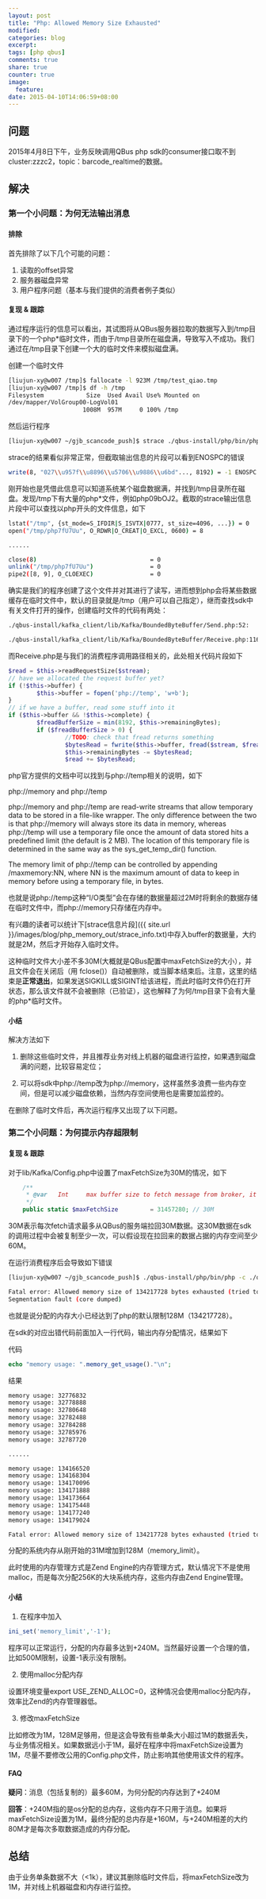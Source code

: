 ```yaml
---
layout: post
title: "Php: Allowed Memory Size Exhausted"
modified:
categories: blog
excerpt:
tags: [php qbus]
comments: true
share: true
counter: true
image:
  feature:
date: 2015-04-10T14:06:59+08:00
---
```


## 问题

2015年4月8日下午，业务反映调用QBus php sdk的consumer接口取不到cluster:zzzc2，topic：barcode_realtime的数据。

## 解决

### 第一个小问题：为何无法输出消息

#### 排除

首先排除了以下几个可能的问题：

1. 读取的offset异常
2. 服务器磁盘异常
3. 用户程序问题（基本与我们提供的消费者例子类似）


#### 复现 & 跟踪

通过程序运行的信息可以看出，其试图将从QBus服务器拉取的数据写入到/tmp目录下的一个php*临时文件，而由于/tmp目录所在磁盘满，导致写入不成功。我们通过在/tmp目录下创建一个大的临时文件来模拟磁盘满。

创建一个临时文件

``` bash
[liujun-xy@w007 /tmp]$ fallocate -l 923M /tmp/test_qiao.tmp
[liujun-xy@w007 /tmp]$ df -h /tmp
Filesystem            Size  Used Avail Use% Mounted on
/dev/mapper/VolGroup00-LogVol01
                     1008M  957M     0 100% /tmp
```

然后运行程序

``` bash
[liujun-xy@w007 ~/gjb_scancode_push]$ strace ./qbus-install/php/bin/php -c ./qbus-install/php.ini consumer.php  -c zzzc2 -t barcode_realtime -g test_qiao
```

strace的结果看似非常正常，但截取输出信息的片段可以看到ENOSPC的错误

``` bash
write(8, "027\\u957f\\u8896\\u5706\\u9886\\u6bd"..., 8192) = -1 ENOSPC (No space left on device)
```

刚开始也是凭借此信息可以知道系统某个磁盘数据满，并找到/tmp目录所在磁盘。发现/tmp下有大量的php*文件，例如php09bOJ2。截取的strace输出信息片段中可以查找以php开头的文件信息，如下

``` bash
lstat("/tmp", {st_mode=S_IFDIR|S_ISVTX|0777, st_size=4096, ...}) = 0
open("/tmp/php7fU7Uu", O_RDWR|O_CREAT|O_EXCL, 0600) = 8

......

close(8)                                = 0
unlink("/tmp/php7fU7Uu")                = 0
pipe2([8, 9], O_CLOEXEC)                = 0
```

确实是我们的程序创建了这个文件并对其进行了读写，进而想到php会将某些数据缓存在临时文件中，默认的目录就是/tmp（用户可以自己指定），继而查找sdk中有关文件打开的操作，创建临时文件的代码有两处：

``` bash
./qbus-install/kafka_client/lib/Kafka/BoundedByteBuffer/Send.php:52:		$this->buffer = fopen('php://temp', 'w+b');

./qbus-install/kafka_client/lib/Kafka/BoundedByteBuffer/Receive.php:116:	  $this->buffer = fopen('php://temp', 'w+b');
```

而Receive.php是与我们的消费程序调用路径相关的，此处相关代码片段如下

``` php
$read = $this->readRequestSize($stream);
// have we allocated the request buffer yet?
if (!$this->buffer) {
        $this->buffer = fopen('php://temp', 'w+b');
}
// if we have a buffer, read some stuff into it
if ($this->buffer && !$this->complete) {
        $freadBufferSize = min(8192, $this->remainingBytes);
        if ($freadBufferSize > 0) {
                //TODO: check that fread returns something
                $bytesRead = fwrite($this->buffer, fread($stream, $freadBufferSize));
                $this->remainingBytes -= $bytesRead;
                $read += $bytesRead;
```

php官方提供的文档中可以找到与php://temp相关的说明，如下

>
php://memory and php://temp
>
php://memory and php://temp are read-write streams that allow temporary data to be stored in a file-like wrapper. The only difference between the two is that php://memory will always store its data in memory, whereas php://temp will use a temporary file once the amount of data stored hits a predefined limit (the default is 2 MB). The location of this temporary file is determined in the same way as the sys_get_temp_dir() function.
>
The memory limit of php://temp can be controlled by appending /maxmemory:NN, where NN is the maximum amount of data to keep in memory before using a temporary file, in bytes.


也就是说php://temp这种“I/O类型”会在存储的数据量超过2M时将剩余的数据存储在临时文件中，而php://memory只存储在内存中。

有兴趣的读者可以统计下[strace信息片段]({{ site.url }}/images/blog/php_memory_out/strace_info.txt)中存入buffer的数据量，大约就是2M，然后才开始存入临时文件。

这种临时文件大小差不多30M(大概就是QBus配置中maxFetchSize的大小），并且文件会在关闭后（用 fclose()）自动被删除，或当脚本结束后。注意，这里的结束是**正常退出**，如果发送SIGKILL或SIGINT给该进程，而此时临时文件仍在打开状态，那么该文件就不会被删除（已验证），这也解释了为何/tmp目录下会有大量的php*临时文件。

#### 小结

解决方法如下

1. 删除这些临时文件，并且推荐业务对线上机器的磁盘进行监控，如果遇到磁盘满的问题，比较容易定位；

2. 可以将sdk中php://temp改为php://memory，这样虽然多浪费一些内存空间，但是可以减少磁盘依赖，当然内存空间使用也是需要加监控的。

在删除了临时文件后，再次运行程序又出现了以下问题。


### 第二个小问题：为何提示内存超限制

#### 复现 & 跟踪

对于lib/Kafka/Config.php中设置了maxFetchSize为30M的情况，如下

``` php
    /**
     * @var   Int     max buffer size to fetch message from broker, it should be bigger than message length + 10 at least
     */
    public static $maxFetchSize         = 31457280; // 30M
```

30M表示每次fetch请求最多从QBus的服务端拉回30M数据。这30M数据在sdk的调用过程中会被复制至少一次，可以假设现在拉回来的数据占据的内存空间至少60M。

在运行消费程序后会导致如下错误

``` bash
[liujun-xy@w007 ~/gjb_scancode_push]$ ./qbus-install/php/bin/php -c ./qbus-install/php.ini qbus-install/kafka_client/examples/consume.php zzzc2 barcode_realtime test_qiao

Fatal error: Allowed memory size of 134217728 bytes exhausted (tried to allocate 32 bytes) in /home/liujun-xy/gjb_scancode_push/qbus-install/kafka_client/lib/Kafka/Message.php on line 95
Segmentation fault (core dumped)
```

也就是说分配的内存大小已经达到了php的默认限制128M（134217728）。

在sdk的对应出错代码前面加入一行代码，输出内存分配情况，结果如下

代码

``` php
echo "memory usage: ".memory_get_usage()."\n";
```

结果

``` bash
memory usage: 32776832
memory usage: 32778888
memory usage: 32780648
memory usage: 32782488
memory usage: 32784288
memory usage: 32785976
memory usage: 32787720

......

memory usage: 134166520
memory usage: 134168304
memory usage: 134170096
memory usage: 134171888
memory usage: 134173664
memory usage: 134175448
memory usage: 134177240
memory usage: 134179024

Fatal error: Allowed memory size of 134217728 bytes exhausted (tried to allocate 313 bytes) in /home/liujun-xy/gjb_scancode_push/qbus-install/kafka_client/lib/Kafka/Message.php on line 63

```

分配的系统内存从刚开始的31M增加到128M（memory_limit）。

此时使用的内存管理方式是Zend Engine的内存管理方式，默认情况下不是使用malloc，而是每次分配256K的大块系统内存，这些内存由Zend Engine管理。

#### 小结

1. 在程序中加入

``` php
ini_set('memory_limit','-1');
```
程序可以正常运行，分配的内存最多达到+240M。当然最好设置一个合理的值，比如500M限制，设置-1表示没有限制。

2. 使用malloc分配内存

设置环境变量export USE_ZEND_ALLOC=0，这种情况会使用malloc分配内存，效率比Zend的内存管理器低。

3. 修改maxFetchSize

比如修改为1M，128M足够用，但是这会导致有些单条大小超过1M的数据丢失，与业务情况相关。如果数据远小于1M，最好在程序中将maxFetchSize设置为1M，尽量不要修改公用的Config.php文件，防止影响其他使用该文件的程序。

#### FAQ

**疑问**：消息（包括复制的）最多60M，为何分配的内存达到了+240M

**回答**：+240M指的是os分配的总内存，这些内存不只用于消息。如果将maxFetchSize设置为1M，最终分配的总内存是+160M，与+240M相差的大约80M才是每次多取数据造成的内存分配。


## 总结

由于业务单条数据不大（<1k），建议其删除临时文件后，将maxFetchSize改为1M，并对线上机器磁盘和内存进行监控。



